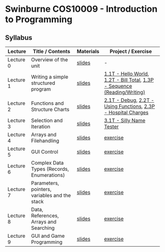 # Swinburne COS10009 - Introduction to Programming

## Syllabus

| Lecture                                                           | Title / Contents     | Materials                                                                | Project / Exercise                                      |
| ----------------------------------------------------------------- | -------------------- | ------------------------------------------------------------------------ | ------------------------------------------------------- |
| Lecture 0 | Overview of the unit | [slides](lectures/Lecture_0.pdf) | -                                                      |
| Lecture 1 | Writing a simple structured program      | [slides](lectures/Lecture_1.pdf) | [1.1T - Hello World](projects/1.1T-Hello_World), [1.2T - Bill Total](projects/1.2T-Desk_Check), [1.3P - Sequence (Reading/Writing)](projects/1.3P-Sequence) |
| Lecture 2 | Functions and Structure Charts  | [slides](lectures/Lecture_2.pdf) | [2.1T - Debug](projects/2.1T-Debug), [2.2T - Using Functions](projects/2.2T-Functions), [2.3P - Hospital Charges](projects/2.3P-Hospital_Charges) |
| Lecture 3 | Selection and Iteration        | [slides](lectures/lecture_3.pdf) | [3.1T - Silly Name Tester](projects/3.1T-Silly_Name_Tester) |
| Lecture 4 | Arrays and Filehandling         | [slides](lectures/lecture_4.pdf) | [exercise](Lectures/Lecture4/exercises4) |
| Lecture 5 | GUI Control         | [slides](lectures/lecture_5.pdf) | [exercise](Lectures/Lecture4/exercises4)                |
| Lecture 6 | Complex Data Types (Records, Enumerations)         | [slides](lectures/lecture_6.pdf) | [exercise](Lectures/Lecture4/exercises4)                |
| Lecture 7 | Parameters, pointers, variables and the stack        | [slides](lectures/lecture_7.pdf) | [exercise](Lectures/Lecture4/exercises4)                |
| Lecture 8 | Data, References, Arrays and Searching         | [slides](lectures/lecture_8.pdf) | [exercise](Lectures/Lecture4/exercises4)                |
| Lecture 9 | GUI and Game Programming        | [slides](lectures/lecture_9.pdf) | [exercise](Lectures/Lecture4/exercises4)                |
